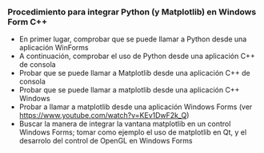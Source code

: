 ### Procedimiento para integrar Python (y Matplotlib) en Windows Form C++

- En primer lugar, comprobar que se puede llamar a Python desde una aplicación WinForms
- A continuación, comprobar el uso de Python desde una aplicación C++ de consola
- Probar que se puede llamar a Matplotlib desde una aplicación C++ de consola
- Probar que se puede llamar a matplotlib desde una aplicación C++ Windows
- Probar a llamar a matplotlib desde una aplicación Windows Forms (ver https://www.youtube.com/watch?v=KEv1DwF2k_Q)
- Buscar la manera de integrar la vantana matplotlib en un control Windows Forms; tomar como ejemplo el uso de matplotlib en Qt, y el desarrolo del control de OpenGL en Windows Forms
